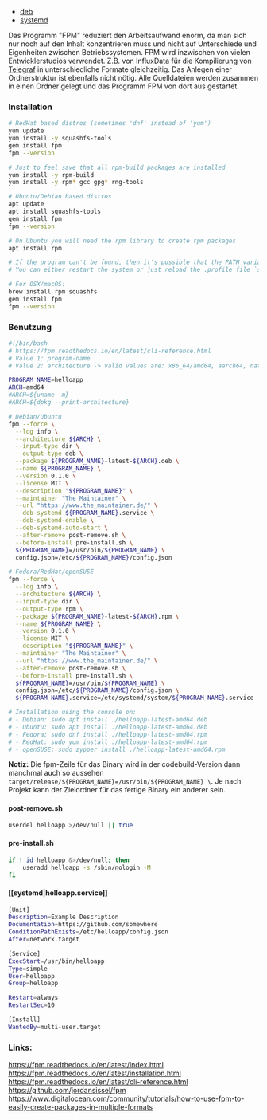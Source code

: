 - [deb](https://github.com/mbHAW/ProjektC/blob/doc/deb.md)
- [systemd](https://github.com/mbHAW/ProjektC/blob/doc/systemd.md)

Das Programm "FPM" reduziert den Arbeitsaufwand enorm, da man sich nur noch auf den Inhalt konzentrieren muss und nicht auf Unterschiede und Eigenheiten zwischen Betriebssystemen.
FPM wird inzwischen von vielen Entwicklerstudios verwendet. Z.B. von InfluxData für die Kompilierung von [Telegraf](https://github.com/influxdata/telegraf/blob/577c0462b8a0c0f98e822672091d9cf6916427d9/Makefile) in unterschiedliche Formate gleichzeitig.
Das Anlegen einer Ordnerstruktur ist ebenfalls nicht nötig. Alle Quelldateien werden zusammen in einen Ordner gelegt und das Programm FPM von dort aus gestartet.

### Installation

```bash
# RedHat based distros (sometimes 'dnf' instead of 'yum')
yum update
yum install -y squashfs-tools
gem install fpm
fpm --version

# Just to feel save that all rpm-build packages are installed
yum install -y rpm-build
yum install -y rpm* gcc gpg* rng-tools
```

```bash
# Ubuntu/Debian based distros
apt update
apt install squashfs-tools
gem install fpm
fpm --version

# On Ubuntu you will need the rpm library to create rpm packages
apt install rpm

# If the program can't be found, then it's possible that the PATH variable just hasn't been updated yet. See `echo $PATH`
# You can either restart the system or just reload the .profile file `source ~/.profile`
```

```bash
# For OSX/macOS:
brew install rpm squashfs
gem install fpm
fpm --version
```

### Benutzung
```bash
#!/bin/bash
# https://fpm.readthedocs.io/en/latest/cli-reference.html
# Value 1: program-name
# Value 2: architecture -> valid values are: x86_64/amd64, aarch64, native (current architecture), all/noarch/any

PROGRAM_NAME=helloapp
ARCH=amd64
#ARCH=${uname -m}
#ARCH=${dpkg --print-architecture}

# Debian/Ubuntu
fpm --force \
  --log info \
  --architecture ${ARCH} \
  --input-type dir \
  --output-type deb \
  --package ${PROGRAM_NAME}-latest-${ARCH}.deb \
  --name ${PROGRAM_NAME} \
  --version 0.1.0 \
  --license MIT \
  --description "${PROGRAM_NAME}" \
  --maintainer "The Maintainer" \
  --url "https://www.the_maintainer.de/" \
  --deb-systemd ${PROGRAM_NAME}.service \
  --deb-systemd-enable \
  --deb-systemd-auto-start \
  --after-remove post-remove.sh \
  --before-install pre-install.sh \
  ${PROGRAM_NAME}=/usr/bin/${PROGRAM_NAME} \
  config.json=/etc/${PROGRAM_NAME}/config.json

# Fedora/RedHat/openSUSE
fpm --force \
  --log info \
  --architecture ${ARCH} \
  --input-type dir \
  --output-type rpm \
  --package ${PROGRAM_NAME}-latest-${ARCH}.rpm \
  --name ${PROGRAM_NAME} \
  --version 0.1.0 \
  --license MIT \
  --description "${PROGRAM_NAME}" \
  --maintainer "The Maintainer" \
  --url "https://www.the_maintainer.de/" \
  --after-remove post-remove.sh \
  --before-install pre-install.sh \
  ${PROGRAM_NAME}=/usr/bin/${PROGRAM_NAME} \
  config.json=/etc/${PROGRAM_NAME}/config.json \
  ${PROGRAM_NAME}.service=/etc/systemd/system/${PROGRAM_NAME}.service

# Installation using the console on:
# - Debian: sudo apt install ./helloapp-latest-amd64.deb
# - Ubuntu: sudo apt install ./helloapp-latest-amd64.deb
# - Fedora: sudo dnf install ./helloapp-latest-amd64.rpm
# - RedHat: sudo yum install ./helloapp-latest-amd64.rpm
# - openSUSE: sudo zypper install ./helloapp-latest-amd64.rpm
```
**Notiz:** Die fpm-Zeile für das Binary wird in der codebuild-Version dann manchmal auch so aussehen `target/release/${PROGRAM_NAME}=/usr/bin/${PROGRAM_NAME} \`. Je nach Projekt kann der Zielordner für das fertige Binary ein anderer sein.

#### post-remove.sh
```bash
userdel helloapp >/dev/null || true
```

#### pre-install.sh
```bash
if ! id helloapp &>/dev/null; then
    useradd helloapp -s /sbin/nologin -M
fi
```

#### [[systemd|helloapp.service]]
```bash
[Unit]
Description=Example Description
Documentation=https://github.com/somewhere
ConditionPathExists=/etc/helloapp/config.json
After=network.target

[Service]
ExecStart=/usr/bin/helloapp
Type=simple
User=helloapp
Group=helloapp

Restart=always
RestartSec=10

[Install]
WantedBy=multi-user.target
```

### Links:
https://fpm.readthedocs.io/en/latest/index.html  
https://fpm.readthedocs.io/en/latest/installation.html  
https://fpm.readthedocs.io/en/latest/cli-reference.html  
https://github.com/jordansissel/fpm  
https://www.digitalocean.com/community/tutorials/how-to-use-fpm-to-easily-create-packages-in-multiple-formats  

